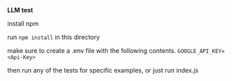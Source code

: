 **LLM test**

install npm

run `npm install` in this directory

make sure to create a .env file with the following contents.
`GOOGLE_API_KEY=<Api-Key>`

then run any of the tests for specific examples, or just run index.js
